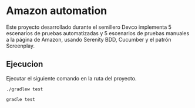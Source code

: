 # Amazon automation

Este proyecto desarrollado durante el semillero Devco implementa 5 escenarios de pruebas automatizadas y 5 escenarios 
de pruebas manuales a la página de Amazon, usando Serenity BDD, Cucumber 
y el patrón Screenplay.

## Ejecucion

Ejecutar el siguiente comando en la ruta del proyecto.

```
./gradlew test

gradle test
```